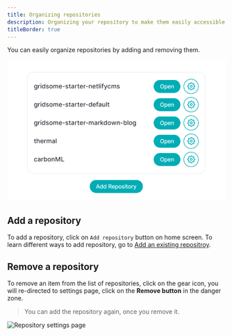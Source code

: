 ```yaml
---
title: Organizing repositories
description: Organizing your repository to make them easily accessible.
titleBorder: true
---
```


You can easily organize repositories by adding and removing them.

![Repository list](./images/repository-list.png)

## Add a repository

To add a repository, click on `Add repository` button on home screen. To learn different ways to add repository, go to [Add an existing repositroy](/docs/add-existing-repository).

## Remove a repository

To remove an item from the list of repositories, click on the gear icon, you will re-directed to settings page, click on the **Remove button** in the danger zone.

> You can add the repository again, once you remove it.

![Repository settings page](./images/repository-settings.png)
